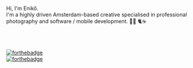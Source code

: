 
<br/>
<p>Hi, I'm Enikő.
 <br/>I'm a highly driven Amsterdam-based creative specialised in professional photography and software / mobile development.  👩‍💻 🐈☕</p>

<br/>
<br/>

[![forthebadge](https://forthebadge.com/images/badges/powered-by-flux-capacitor.svg)](https://forthebadge.com)
<br/>
[![forthebadge](https://forthebadge.com/images/badges/uses-badges.svg)](https://forthebadge.com)
